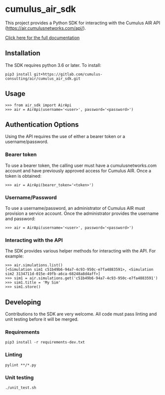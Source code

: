 # cumulus_air_sdk

This project provides a Python SDK for interacting with the Cumulus AIR API (https://air.cumulusnetworks.com/api/).

[Click here for the full documentation](https://cumulus-consulting.gitlab.io/air/cumulus_air_sdk/docs/)

## Installation

The SDK requires python 3.6 or later. To install:

```
pip3 install git+https://gitlab.com/cumulus-consulting/air/cumulus_air_sdk.git
```

## Usage

```
>>> from air_sdk import AirApi
>>> air = AirApi(username='<user>', password='<password>')
```

## Authentication Options

Using the API requires the use of either a bearer token or a username/password.

### Bearer token

To use a bearer token, the calling user must have a cumulusnetworks.com account and have previously approved access for Cumulus AIR. Once a token is obtained:

```
>>> air = AirApi(bearer_token='<token>')
```

### Username/Password

To use a username/password, an administrator of Cumulus AIR must provision a service account. Once the administrator provides the username and password:

```
>>> air = AirApi(username='<user>', password='<password>')
```

### Interacting with the API

The SDK provides various helper methods for interacting with the API. For example:

```
>>> air.simulations.list()
[<Simulation sim1 c51b49b6-94a7-4c93-950c-e7fa4883591>, <Simulation sim2 3134711d-015e-49fb-a6ca-68248a8d4aff>]
>>> sim1 = air.simulations.get('c51b49b6-94a7-4c93-950c-e7fa4883591')
>>> sim1.title = 'My Sim'
>>> sim1.store()
```

## Developing

Contributions to the SDK are very welcome. All code must pass linting and unit testing before it will be merged.

### Requirements

```
pip3 install -r requirements-dev.txt
```

### Linting

```
pylint **/*.py
```

### Unit testing

```
./unit_test.sh
```
